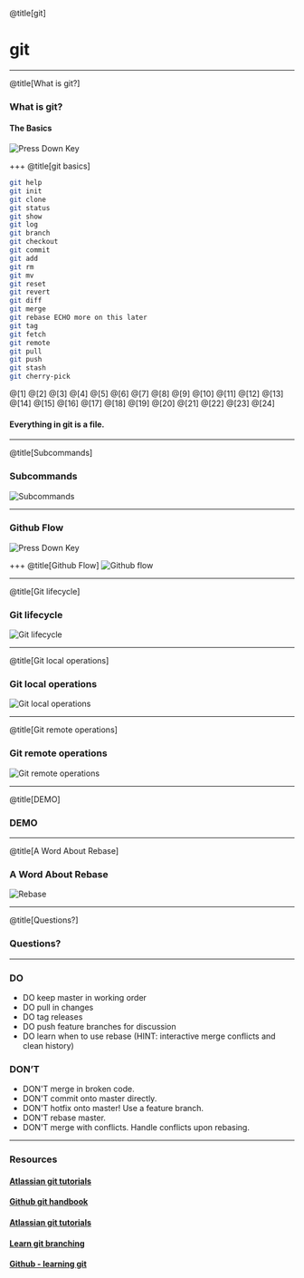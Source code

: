 @title[git]
# git

---
@title[What is git?]

### What is git?

#### The Basics

![Press Down Key](assets/down-arrow.png)

+++
@title[git basics]

```bash
git help
git init
git clone
git status
git show
git log
git branch
git checkout
git commit
git add
git rm
git mv
git reset
git revert
git diff
git merge
git rebase ECHO more on this later
git tag
git fetch
git remote
git pull
git push
git stash
git cherry-pick
```

@[1]
@[2]
@[3]
@[4]
@[5]
@[6]
@[7]
@[8]
@[9]
@[10]
@[11]
@[12]
@[13]
@[14]
@[15]
@[16]
@[17]
@[18]
@[19]
@[20]
@[21]
@[22]
@[23]
@[24]

#### Everything in git is a file.

---
@title[Subcommands]
### Subcommands
![Subcommands](assets/2kdbvg.jpg)

---
### Github Flow

![Press Down Key](assets/down-arrow.png)

+++
@title[Github Flow]
![Github flow](assets/github-flow.png)

---
@title[Git lifecycle]
### Git lifecycle
![Git lifecycle](assets/git-lifecycle.png)

---
@title[Git local operations]
### Git local operations
![Git local operations](assets/git-localoperations.png)

---
@title[Git remote operations]
### Git remote operations
![Git remote operations](assets/git-remoteoperations.png)

---
@title[DEMO]
### DEMO

---
@title[A Word About Rebase]
### A Word About Rebase
![Rebase](assets/2kd978.jpg)

---
@title[Questions?]
### Questions?

---
### DO

  * DO keep master in working order
  * DO pull in changes
  * DO tag releases
  * DO push feature branches for discussion
  * DO learn when to use rebase (HINT: interactive merge conflicts and clean history)

### DON’T

  * DON'T merge in broken code.
  * DON'T commit onto master directly.
  * DON'T hotfix onto master! Use a feature branch.
  * DON'T rebase master.
  * DON'T merge with conflicts. Handle conflicts upon rebasing.

---
### Resources
#### [Atlassian git tutorials](https://www.atlassian.com/git/tutorials)
#### [Github git handbook](https://guides.github.com/introduction/git-handbook)
#### [Atlassian git tutorials](https://www.atlassian.com/git/tutorials)
#### [Learn git branching](https://learngitbranching.js.org/)
#### [Github - learning git](https://try.github.io/)
